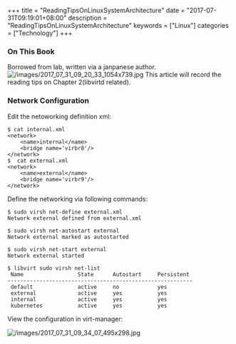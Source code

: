 +++
title = "ReadingTipsOnLinuxSystemArchitecture"
date = "2017-07-31T09:19:01+08:00"
description = "ReadingTipsOnLinuxSystemArchitecture"
keywords = ["Linux"]
categories = ["Technology"]
+++
### On This Book
Borrowed from lab, written via a janpanese author.    
![/images/2017_07_31_09_20_33_1054x739.jpg](/images/2017_07_31_09_20_33_1054x739.jpg)
This article will record the reading tips on Chapter 2(libvirtd related).    
### Network Configuration 
Edit the netoworking definition xml:    

```
$ cat internal.xml
<network>
	<name>internal</name>
	<bridge name='virbr8'/>
</network>
$  cat external.xml
<network>
	<name>external</name>
	<bridge name='virbr9'/>
</network>
```
Define the networking via following commands:    

```
$ sudo virsh net-define external.xml
Network external defined from external.xml

$ sudo virsh net-autostart external
Network external marked as autostarted

$ sudo virsh net-start external
Network external started

$ libvirt sudo virsh net-list
 Name                 State      Autostart     Persistent
----------------------------------------------------------
 default              active     no            yes
 external             active     yes           yes
 internal             active     yes           yes
 kubernetes           active     yes           yes
```
View the configuration in virt-manager:    

![/images/2017_07_31_09_34_07_495x298.jpg](/images/2017_07_31_09_34_07_495x298.jpg)


